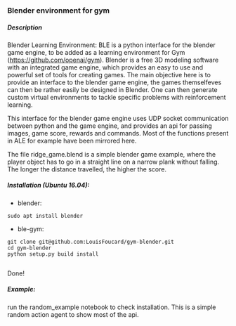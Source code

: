 ### Blender environment for gym

##### Description
Blender Learning Environment: BLE is a python interface for the blender game engine, to be added as a learning environment for Gym (https://github.com/openai/gym). Blender is a free 3D modeling software with an integrated game engine, which provides an easy to use and powerful set of tools for creating games. The main objective here is to provide an interface to the blender game engine, the games themselfeves can then be rather easily be designed in Blender. One can then generate custom virtual environments to tackle specific problems with reinforcement learning.

This interface for the blender game engine uses UDP socket communication between python and the game engine, and provides an api for passing images, game score, rewards and commands. Most of the functions present in ALE for example have been mirrored here.

The file ridge_game.blend is a simple blender game example, where the player object has to go in a straight line on a narrow plank without falling. The longer the distance travelled, the higher the score. 



##### Installation (Ubuntu 16.04):

- blender: 

```{r, engine='bash', count_lines}
sudo apt install blender
```
    

- ble-gym: 
    
```{r, engine='bash', count_lines}
git clone git@github.com:LouisFoucard/gym-blender.git
cd gym-blender
python setup.py build install
    
```
   
Done!

##### Example:

run the random_example notebook to check installation. This is a simple random action agent to show most of the api.

